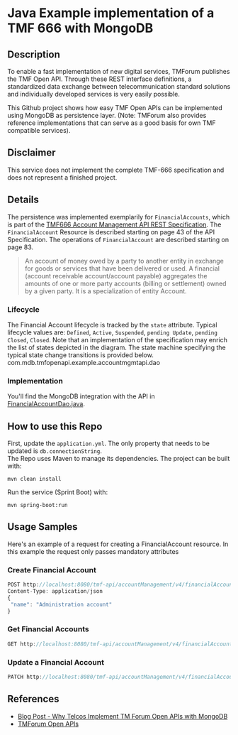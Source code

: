 # Java Example implementation of a TMF 666 with MongoDB

## Description
To enable a fast implementation of new digital services, TMForum publishes the TMF Open API. Through these REST interface definitions, a standardized data exchange between telecommunication standard solutions and individually developed services is very easily possible.

This Github project shows how easy TMF Open APIs can be implemented using MongoDB as persistence layer. (Note: TMForum also provides reference implementations that can serve as a good basis for own TMF compatible services).

## Disclaimer
This service does not implement the complete TMF-666 specification and does not represent a finished project. 
## Details
The persistence was implemented exemplarily for `FinancialAccounts`, which is part of the [TMF666 Account Management API REST Specification](https://www.tmforum.org/resources/specification/tmf666-account-management-api-rest-specification-r19-0-0/). The `FinancialAccount` Resource is described starting on page 43 of the API Specification. The operations of `FinancialAccount` are described starting on page 83.

> An account of money owed by a party to another entity in exchange for goods or services that have been delivered or used. A financial (account receivable account/account payable) aggregates the amounts of one or more party accounts (billing or settlement) owned by a given party. It is a specialization of entity Account.

### Lifecycle
The Financial Account lifecycle is tracked by the `state` attribute.
Typical lifecycle values are: `Defined`, `Active`, `Suspended`, `pending Update`, `pending Closed`, `Closed`.
Note that an implementation of the specification may enrich the list of states depicted in the diagram.
The state machine specifying the typical state change transitions is provided below.
com.mdb.tmfopenapi.example.accountmgmtapi.dao
### Implementation
You'll find the MongoDB integration with the API in [FinancialAccountDao.java](./src/main/java/com/mdb/tmfopenapi/example/accountmgmtapi/dao/FinancialAccountDao.java).


## How to use this Repo
First, update the `application.yml`. The only property that needs to be updated is `db.connectionString`.  
The Repo uses Maven to manage its dependencies. The project can be built with:
```shell
mvn clean install
```

Run the service (Sprint Boot) with:
```shell
mvn spring-boot:run
```

## Usage Samples
Here's an example of a request for creating a FinancialAccount resource. In this example the request only
passes mandatory attributes

### Create Financial Account
```JavaScript
POST http://localhost:8080/tmf-api/accountManagement/v4/financialAccount
Content-Type: application/json
{
 "name": "Administration account"
}
```
### Get Financial Accounts
```JavaScript
GET http://localhost:8080/tmf-api/accountManagement/v4/financialAccount
```

### Update a Financial Account
```JavaScript
PATCH http://localhost:8080/tmf-api/accountManagement/v4/financialAccount/{id}
```

## References

* [Blog Post - Why Telcos Implement TM Forum Open APIs with MongoDB](https://www.mongodb.com/blog/post/why-telcos-implement-tm-forum-open-apis-mongodb)
* [TMForum Open APIs](https://www.tmforum.org/open-apis)



